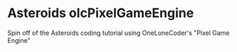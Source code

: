 # Asteroids olcPixelGameEngine
 Spin off of the Asteroids coding tutorial using OneLoneCoder's "Pixel Game Engine"
